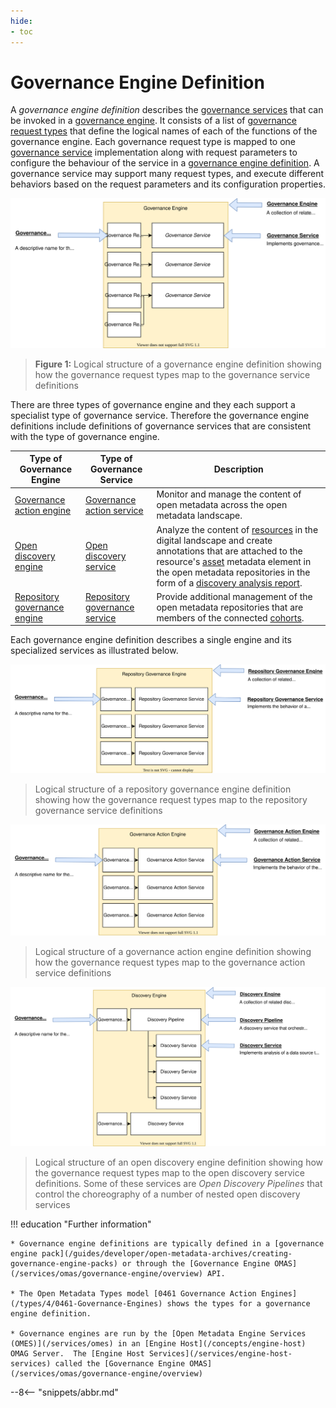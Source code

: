 ```yaml
---
hide:
- toc
---
```


<!-- SPDX-License-Identifier: CC-BY-4.0 -->
<!-- Copyright Contributors to the ODPi Egeria project. -->



# Governance Engine Definition

A *governance engine definition* describes the [governance services](/concepts/governance-service) that can be invoked in a [governance engine](/concepts/governance-engine).  It consists of a list of [governance request types](/concepts/governance-request-type) that define the logical names of each of the functions of the governance engine.  Each governance request type is mapped to one [governance service](/concepts/governance-service) implementation along with request parameters to configure the behaviour of the service in a [governance engine definition](/concepts/governance-engine). A governance service may support many request types, and execute different behaviors based on the request parameters and its configuration properties.

![Governance Engine Definition Structure](/guides/developer/open-metadata-archives/governance-engine-definition.svg)
> **Figure 1:** Logical structure of a governance engine definition showing how the governance request types map to the governance service definitions

There are three types of governance engine and they each support a specialist type of governance service.  Therefore the governance engine definitions include definitions of governance services that are consistent with the type of governance engine.

| Type of Governance Engine | Type of Governance Service | Description |
|---|---|---|
| [Governance action engine](/concepts/governance-action-engine) |  [Governance action service](/guides/developer/governance-action-services/overview)| Monitor and manage the content of open metadata across the open metadata landscape. |
| [Open discovery engine](/concepts/open-discovery-engine)| [Open discovery service](/guides/developer/open-discovery-services/overview) | Analyze the content of [resources](/concepts/resource) in the digital landscape and create annotations that are attached to the resource's [asset](/concepts/asset) metadata element in the open metadata repositories in the form of a [discovery analysis report](/concepts/discovery-analysis-report). |
| [Repository governance engine](/concepts/repository-governance-engine) | [Repository governance service](/guides/developer/repository-governance-services/overview) | Provide additional management of the open metadata repositories that are members of the connected [cohorts](/concepts/cohort-members). |

Each governance engine definition describes a single engine and its specialized services as illustrated below.

![Repository Governance Engine Definition Structure](/guides/developer/open-metadata-archives/repository-governance-engine-definition.svg)
> Logical structure of a repository governance engine definition showing how the governance request types map to the repository governance service definitions

![Governance Action Engine Definition Structure](/guides/developer/open-metadata-archives/governance-action-engine-definition.svg)
> Logical structure of a governance action engine definition showing how the governance request types map to the governance action service definitions

![Open Discovery Engine Definition Structure](/guides/developer/open-metadata-archives/open-discovery-engine-definition.svg)
> Logical structure of an open discovery engine definition showing how the governance request types map to the open discovery service definitions.  Some of these services are *Open Discovery Pipelines* that control the choreography of a number of nested open discovery services


!!! education "Further information"

    * Governance engine definitions are typically defined in a [governance engine pack](/guides/developer/open-metadata-archives/creating-governance-engine-packs) or through the [Governance Engine OMAS](/services/omas/governance-engine/overview) API.
    
    * The Open Metadata Types model [0461 Governance Action Engines](/types/4/0461-Governance-Engines) shows the types for a governance engine definition.
    
    * Governance engines are run by the [Open Metadata Engine Services (OMES)](/services/omes) in an [Engine Host](/concepts/engine-host) OMAG Server.  The [Engine Host Services](/services/engine-host-services) called the [Governance Engine OMAS](/services/omas/governance-engine/overview)
  

--8<-- "snippets/abbr.md"